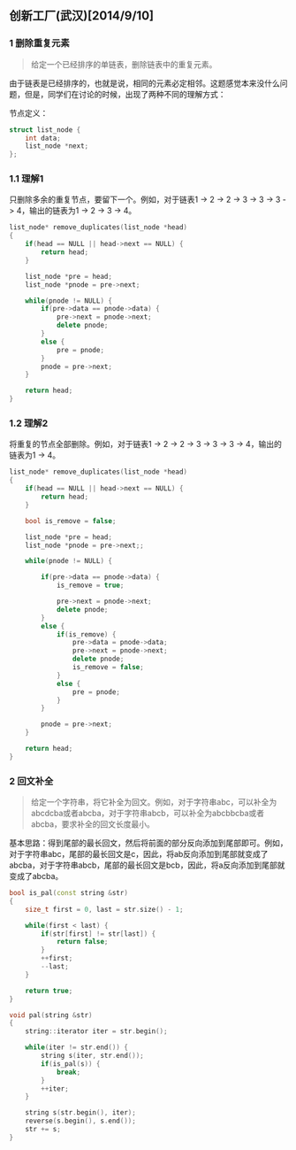## 创新工厂(武汉)[2014/9/10]

### 1 删除重复元素

> 给定一个已经排序的单链表，删除链表中的重复元素。

由于链表是已经排序的，也就是说，相同的元素必定相邻。这题感觉本来没什么问题，但是，同学们在讨论的时候，出现了两种不同的理解方式：

节点定义：

``` C++
struct list_node {
	int data;
	list_node *next;
};
```

### 1.1 理解1

只删除多余的重复节点，要留下一个。例如，对于链表1 -> 2 -> 2 -> 3 -> 3 -> 3 -> 4，输出的链表为1 -> 2 -> 3 -> 4。

``` C++
list_node* remove_duplicates(list_node *head)
{
	if(head == NULL || head->next == NULL) {
		return head;
	}

	list_node *pre = head;
	list_node *pnode = pre->next;

	while(pnode != NULL) {
		if(pre->data == pnode->data) {
			pre->next = pnode->next;
			delete pnode;
		}
		else {
			pre = pnode;
		}
		pnode = pre->next;
	}

	return head;
}
```
### 1.2 理解2

将重复的节点全部删除。例如，对于链表1 -> 2 -> 2 -> 3 -> 3 -> 3 -> 4，输出的链表为1 -> 4。

``` C++
list_node* remove_duplicates(list_node *head)
{
	if(head == NULL || head->next == NULL) {
		return head;
	}

	bool is_remove = false;

	list_node *pre = head;
	list_node *pnode = pre->next;;

	while(pnode != NULL) {

		if(pre->data == pnode->data) {
			is_remove = true;

			pre->next = pnode->next;
			delete pnode;
		}
		else {
			if(is_remove) {
				pre->data = pnode->data;
				pre->next = pnode->next;
				delete pnode;
				is_remove = false;
			}
			else {
				pre = pnode;
			}
		}

		pnode = pre->next;
	}

	return head;
}
```

### 2 回文补全

> 给定一个字符串，将它补全为回文。例如，对于字符串abc，可以补全为abcdcba或者abcba，对于字符串abcb，可以补全为abcbbcba或者abcba，要求补全的回文长度最小。

基本思路：得到尾部的最长回文，然后将前面的部分反向添加到尾部即可。例如，对于字符串abc，尾部的最长回文是c，因此，将ab反向添加到尾部就变成了abcba，对于字符串abcb，尾部的最长回文是bcb，因此，将a反向添加到尾部就变成了abcba。

``` C++
bool is_pal(const string &str)
{
	size_t first = 0, last = str.size() - 1;

	while(first < last) {
		if(str[first] != str[last]) {
			return false;
		}
		++first;
		--last;
	}

	return true;
}

void pal(string &str)
{
	string::iterator iter = str.begin();

	while(iter != str.end()) {
		string s(iter, str.end());
		if(is_pal(s)) {
			break;
		}
		++iter;
	}

	string s(str.begin(), iter);
	reverse(s.begin(), s.end());
	str += s;
}
```
